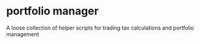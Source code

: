 # portfolio manager
A loose collection of helper scripts for trading tax calculations and portfolio management
